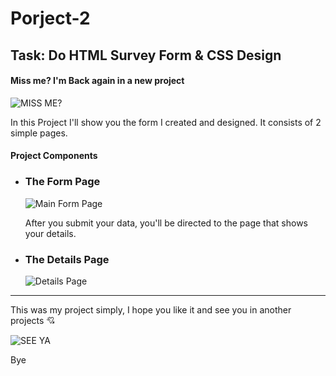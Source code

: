 # Porject-2
## Task: Do HTML Survey Form & CSS Design 

#### Miss me? I'm Back again in a new project
![MISS ME?](https://media.giphy.com/media/3o6Zt9K7CwKLF528oM/giphy.gif "MISS ME?")



In this Project I'll show you the form I created and designed. It consists of 2 simple pages.


#### Project Components
* ### The Form Page
  ![Main Form Page](https://i.imgur.com/mV1aZZL.png "Main Form Page")

  After you submit your data, you'll be directed to the page that shows your details.

* ### The Details Page
  ![Details Page](https://i.imgur.com/gPsA0Ib.png "Details Page")

---

This was my project simply, I hope you like it and see you in another projects :cupid:

![SEE YA](https://media.giphy.com/media/JROv0JzhSjDHFGJhvG/giphy.gif "SEE YA")

Bye
